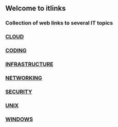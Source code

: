 ## Welcome to itlinks

### Collection of web links to several IT topics

### [CLOUD](cloud-index)
### [CODING](coding-index)
### [INFRASTRUCTURE](infrastructure-index)
### [NETWORKING](networking-index)
### [SECURITY](security-index)
### [UNIX](unix-index)
### [WINDOWS](windows-index)
